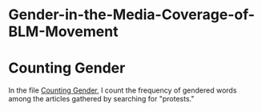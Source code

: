 # Gender-in-the-Media-Coverage-of-BLM-Movement

# Counting Gender
In the file [Counting Gender](https://github.com/khahnmad/Gender-in-the-Media-Coverage-of-BLM-Movement/blob/master/Counting%20Gender.py), I count the frequency of gendered words among the articles gathered by searching for "protests."
